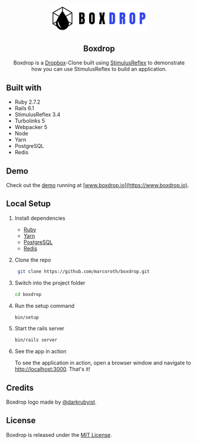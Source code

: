 <p align="center">
  <a href="https://github.com/marcoroth/boxdrop">
    <img src="app/assets/images/boxdrop.png" alt="Logo" width="256">
  </a>

  <h2 align="center">Boxdrop</h2>

  <p align="center">
    Boxdrop is a <a href="https://dropbox.com" target="_blank">Dropbox</a>-Clone built using <a href="https://github.com/hopsoft/stimulus_reflex" target="_blank">StimulusReflex</a> to demonstrate <br>how you can use StimulusReflex to build an application.
  </p>
</p>


## Built with

* Ruby 2.7.2
* Rails 6.1
* StimulusReflex 3.4
* Turbolinks 5
* Webpacker 5
* Node
* Yarn
* PostgreSQL
* Redis


## Demo

Check out the [demo](https://www.boxdrop.io) running at [www.boxdrop.io](https://www.boxdrop.io).

## Local Setup

1. Install dependencies

   - [Ruby](https://www.ruby-lang.org/en/downloads/)
   - [Yarn](https://yarnpkg.com/lang/en/docs/install/#mac-stable)
   - [PostgreSQL](https://www.postgresql.org/download/)
   - [Redis](https://redis.io/topics/quickstart)

1. Clone the repo

   ```sh
	git clone https://github.com/marcoroth/boxdrop.git
   ```

1. Switch into the project folder

   ```sh
   cd boxdrop
   ```

1. Run the setup command

   ```sh
   bin/setup
   ```

1. Start the rails server

   ```sh
   bin/rails server
   ```

1. See the app in action

   To see the application in action, open a browser window and navigate to [http://localhost:3000](http://localhost:3000). That's it!

## Credits

Boxdrop logo made by [@darkrubyist](https://github.com/darkrubyist).


## License

Boxdrop is released under the [MIT License](LICENSE.txt).
